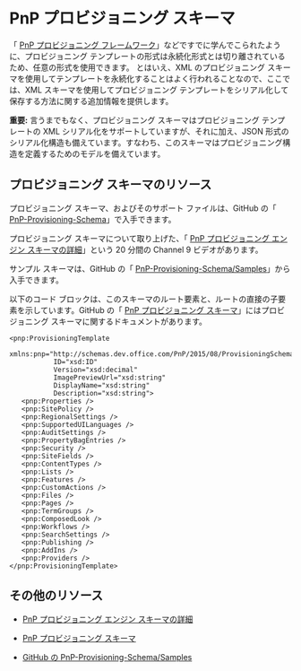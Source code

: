 # PnP プロビジョニング スキーマ

「 [PnP プロビジョニング フレームワーク](pnp-provisioning-framework.md)」などですでに学んでこられたように、プロビジョニング テンプレートの形式は永続化形式とは切り離されているため、任意の形式を使用できます。 とはいえ、XML のプロビジョニング スキーマを使用してテンプレートを永続化することはよく行われることなので、ここでは、XML スキーマを使用してプロビジョニング テンプレートをシリアル化して保存する方法に関する追加情報を提供します。

**重要:** 言うまでもなく、プロビジョニング スキーマはプロビジョニング テンプレートの XML シリアル化をサポートしていますが、それに加え、JSON 形式のシリアル化構造も備えています。すなわち、このスキーマはプロビジョニング構造を定義するためのモデルを備えています。

## プロビジョニング スキーマのリソース

プロビジョニング スキーマ、およびそのサポート ファイルは、GitHub の「 [PnP-Provisioning-Schema](https://github.com/OfficeDev/PnP-Provisioning-Schema)」で入手できます。

プロビジョニング スキーマについて取り上げた、「 [PnP プロビジョニング エンジン スキーマの詳細](https://channel9.msdn.com/blogs/OfficeDevPnP/Deep-dive-to-PnP-provisioning-engine-schema)」という 20 分間の Channel 9 ビデオがあります。

サンプル スキーマは、GitHub の「 [PnP-Provisioning-Schema/Samples](https://github.com/OfficeDev/PnP-Provisioning-Schema/tree/master/Samples)」から入手できます。

以下のコード ブロックは、このスキーマのルート要素と、ルートの直接の子要素を示しています。GitHub の「 [PnP プロビジョニング スキーマ](https://github.com/OfficeDev/PnP-Sites-Core/blob/dev/Core/Tools/OfficeDevPnP.Core.Tools.DocsGenerator/OfficeDevPnP.Core.Tools.DocsGenerator/ProvisioningSchema-2015-08.md)」にはプロビジョニング スキーマに関するドキュメントがあります。

```
<pnp:ProvisioningTemplate
           xmlns:pnp="http://schemas.dev.office.com/PnP/2015/08/ProvisioningSchema"
           ID="xsd:ID"
           Version="xsd:decimal"
           ImagePreviewUrl="xsd:string"
           DisplayName="xsd:string"
           Description="xsd:string">
   <pnp:Properties />
   <pnp:SitePolicy />
   <pnp:RegionalSettings />
   <pnp:SupportedUILanguages />
   <pnp:AuditSettings />
   <pnp:PropertyBagEntries />
   <pnp:Security />
   <pnp:SiteFields />
   <pnp:ContentTypes />
   <pnp:Lists />
   <pnp:Features />
   <pnp:CustomActions />
   <pnp:Files />
   <pnp:Pages />
   <pnp:TermGroups />
   <pnp:ComposedLook />
   <pnp:Workflows />
   <pnp:SearchSettings />
   <pnp:Publishing />
   <pnp:AddIns />
   <pnp:Providers />
</pnp:ProvisioningTemplate>
```

## その他のリソース
<a name="bk_addresources"> </a>

- [PnP プロビジョニング エンジン スキーマの詳細](https://channel9.msdn.com/blogs/OfficeDevPnP/Deep-dive-to-PnP-provisioning-engine-schema)
    
- [PnP プロビジョニング スキーマ](https://github.com/OfficeDev/PnP-Sites-Core/blob/dev/Core/Tools/OfficeDevPnP.Core.Tools.DocsGenerator/OfficeDevPnP.Core.Tools.DocsGenerator/ProvisioningSchema-2015-08.md)
    
- [GitHub の PnP-Provisioning-Schema/Samples](https://github.com/OfficeDev/PnP-Provisioning-Schema/tree/master/Samples)
